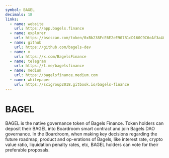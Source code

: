 ```yaml
---
symbol: BAGEL
decimals: 18
links:
  - name: website
    url: https://app.bagels.finance
  - name: explorer
    url: https://bscscan.com/token/0xBb238FcE6E2eE90781cD160C9C6eAf3a4CfAD801
  - name: github
    url: https://github.com/bagels-dev
  - name: x
    url: https://x.com/BagelsFinance
  - name: telegram
    url: https://t.me/bagelsfinance
  - name: medium
    url: https://bagelsfinance.medium.com
  - name: whitepaper
    url: https://scigroup2018.gitbook.io/bagels-finance
---
```


# BAGEL

BAGEL is the native governance token of Bagels Finance. Token holders can deposit their BAGEL into Boardroom smart contract and join Bagels DAO governance. In the Boardroom, when making key decisions regarding the future roadmap, product and op-erations of Bagels, like interest rate, crypto value ratio, liquidation penalty rates, etc, BAGEL holders can vote for their preferable proposals.
